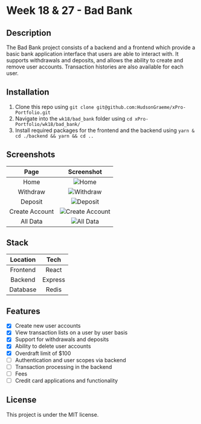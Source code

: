 # Week 18 & 27 - Bad Bank

## Description

The Bad Bank project consists of a backend and a frontend which provide a basic bank application interface that users are able to interact with. It supports withdrawals and deposits, and allows the ability to create and remove user accounts. Transaction histories are also available for each user.

## Installation

1. Clone this repo using `git clone git@github.com:HudsonGraeme/xPro-Portfolio.git`
2. Navigate into the `wk18/bad_bank` folder using `cd xPro-Portfolio/wk18/bad_bank/`
3. Install required packages for the frontend and the backend using `yarn & cd ./backend && yarn && cd ..`

## Screenshots

|      Page      |    Screenshot     |
| :------------: | :---------------: |
|      Home      |      ![Home]      |
|    Withdraw    |    ![Withdraw]    |
|    Deposit     |    ![Deposit]     |
| Create Account | ![Create Account] |
|    All Data    |    ![All Data]    |

## Stack

| Location |  Tech   |
| :------: | :-----: |
| Frontend |  React  |
| Backend  | Express |
| Database |  Redis  |

## Features

- [x] Create new user accounts
- [x] View transaction lists on a user by user basis
- [x] Support for withdrawals and deposits
- [x] Ability to delete user accounts
- [x] Overdraft limit of $100
- [ ] Authentication and user scopes via backend
- [ ] Transaction processing in the backend
- [ ] Fees
- [ ] Credit card applications and functionality

## License

This project is under the MIT license.

[home]: https://user-images.githubusercontent.com/25019680/149451325-b12128ca-dd67-4ee4-8b6e-786ffc2ceb71.png 'Home Page'
[withdraw]: https://user-images.githubusercontent.com/25019680/149451482-6473a6da-beca-4ed0-8b65-cea5abe0494f.png 'Withdraw Page'
[deposit]: https://user-images.githubusercontent.com/25019680/149451614-9f762594-d1f3-4d9d-8dc4-cc7792c5cd19.png 'Deposit Page'
[create account]: https://user-images.githubusercontent.com/25019680/149451686-a6ef6a30-4d41-4c07-ab90-5dedec09aa06.png 'Create Account Page'
[all data]: https://user-images.githubusercontent.com/25019680/149451734-4bed38c5-8d28-4c4a-a12f-5fbe02233628.png 'All Data Page'
